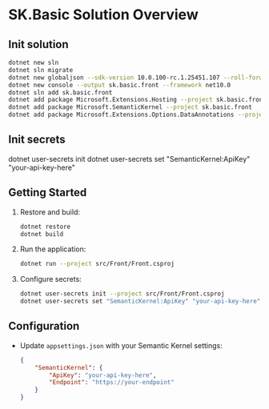 # SK.Basic Solution Overview

## Init solution
```sh
dotnet new sln
dotnet sln migrate 
dotnet new globaljson --sdk-version 10.0.100-rc.1.25451.107 --roll-forward latestFeature
dotnet new console --output sk.basic.front --framework net10.0
dotnet sln add sk.basic.front
dotnet add package Microsoft.Extensions.Hosting --project sk.basic.front
dotnet add package Microsoft.SemanticKernel --project sk.basic.front
dotnet add package Microsoft.Extensions.Options.DataAnnotations --project sk.basic.front
```

## Init secrets
dotnet user-secrets init
dotnet user-secrets set "SemanticKernel:ApiKey" "your-api-key-here" 

## Getting Started
1. Restore and build:
	 ```sh
	 dotnet restore
	 dotnet build
	 ```
2. Run the application:
	 ```sh
	 dotnet run --project src/Front/Front.csproj
	 ```
3. Configure secrets:
	 ```sh
	 dotnet user-secrets init --project src/Front/Front.csproj
	 dotnet user-secrets set "SemanticKernel:ApiKey" "your-api-key-here" --project src/Front/Front.csproj
	 ```

## Configuration
- Update `appsettings.json` with your Semantic Kernel settings:
	```json
	{
		"SemanticKernel": {
			"ApiKey": "your-api-key-here",
			"Endpoint": "https://your-endpoint"
		}
	}
	```